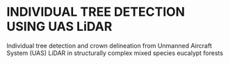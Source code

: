 # INDIVIDUAL TREE DETECTION USING UAS LiDAR
Individual tree detection and crown delineation from Unmanned Aircraft System (UAS) LiDAR in structurally complex mixed species eucalypt forests
